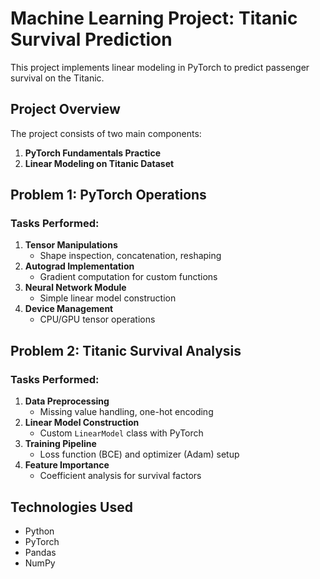 # Machine Learning Project: Titanic Survival Prediction

This project implements linear modeling in PyTorch to predict passenger survival on the Titanic.

## Project Overview
The project consists of two main components:
1. **PyTorch Fundamentals Practice**
2. **Linear Modeling on Titanic Dataset**

## Problem 1: PyTorch Operations
### Tasks Performed:
1. **Tensor Manipulations**  
   - Shape inspection, concatenation, reshaping
2. **Autograd Implementation**  
   - Gradient computation for custom functions  
3. **Neural Network Module**  
   - Simple linear model construction  
4. **Device Management**  
   - CPU/GPU tensor operations  

## Problem 2: Titanic Survival Analysis
### Tasks Performed:
1. **Data Preprocessing**  
   - Missing value handling, one-hot encoding  
2. **Linear Model Construction**  
   - Custom `LinearModel` class with PyTorch  
3. **Training Pipeline**  
   - Loss function (BCE) and optimizer (Adam) setup  
4. **Feature Importance**  
   - Coefficient analysis for survival factors  

## Technologies Used
- Python
- PyTorch
- Pandas
- NumPy
